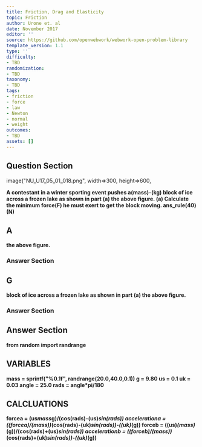 ```yaml
---
title: Friction, Drag and Elasticity
topic: Friction
author: Urone et. al
date: November 2017
editor: ''
source: https://github.com/openwebwork/webwork-open-problem-library
template_version: 1.1
type: ''
difficulty:
- TBD
randomization:
- TBD
taxonomy:
- TBD
tags:
- friction
- force
- law
- Newton
- normal
- weight
outcomes:
- TBD
assets: []
---
```


## Question Section 

image("NU_U17_05_01_018.png", width=>300, height=>600,  

<b>
A contestant in a winter sporting event pushes a(mass)-(kg) block of ice across a frozen lake as shown in part (a) the above figure.
(a) Calculate the minimum force(F) he must exert to get the block moving.
ans_rule(40)(N)

## A
the above figure.
### Answer Section
## G
block of ice across a frozen lake as shown in part (a) the above figure.
### Answer Section


## Answer Section

from random import randrange
## VARIABLES
mass = sprintf("%0.1f", randrange(20.0,40.0,0.1))
g = 9.80
us = 0.1
uk = 0.03
angle = 25.0
rads = angle*pi/180

## CALCLUATIONS
forcea = (us*mass*g)/(cos(rads)-(us)*sin(rads))
accelerationa = ((forcea)/(mass))*(cos(rads)-(uk)*sin(rads))-((uk)*(g))
forceb = ((us)*(mass)*(g))/(cos(rads)+(us)*sin(rads))
accelerationb = ((forceb)/(mass))*(cos(rads)+(uk)*sin(rads))-((uk)*(g))